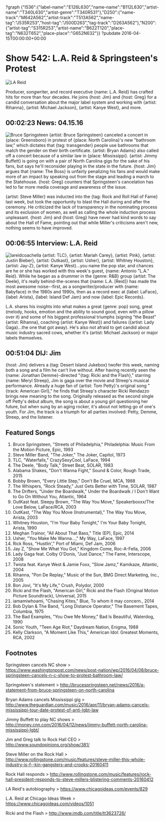 ?graph {"I536":{"label-name":"E126L630","name-name":"B112L630","artist-name":"T340L630","artist-genre":"T340R531"},"D250":{"name-track":"M642A562","artist-track":"T513A562","name-tag":"J535R253","host-tag":"J500D263","tag-track":"D263A562"},"N200":{"artist-tag":"S315R253","artist-name":"B622T120","place-tag":"N632T652","place-place":"G652N632"}}
?pubdate 2016-04-15T00:00:00+00:00

# Show 542: L.A. Reid & Springsteen's Protest
![LA Reid](https://sound-images.s3.amazonaws.com/images/2016/lareid_web.jpg)

Producer, songwriter, and record executive {name: L.A. Reid} has crafted hits for more than four decades. He joins {host: Jim} and {host: Greg} for a candid conversation about the major label system and working with {artist: Rihanna}, {artist: Michael Jackson}, {artist: Kanye West}, and more.


## 00:02:23 News: 04.15.16
![Bruce Springsteen](https://sound-images.s3.amazonaws.com/images/2016/brucespringsteen_live.jpg)
{artist: Bruce Springsteen} canceled a concert in {place: Greensboro} in protest of {place: North Carolina}'s new "bathroom law," which dictates that {tag: transgender} people use bathrooms that match the gender on their birth certificate. {artist: Bryan Adams} also called off a concert because of a similar law in {place: Mississippi}. {artist: Jimmy Buffett} is going on with a pair of North Carolina gigs for the sake of his fans, but says he'll reconsider playing in the state in the future. {host: Jim} argues that {name: The Boss} is unfairly penalizing his fans and would make more of an impact by speaking out from the stage and leading a march to the Statehouse. {host: Greg} counters that Springsteen's cancelation has led to far more media coverage and awareness of the issue.

{artist: Steve Miller} was inducted into the {tag: Rock and Roll Hall of Fame} last week, but took the opportunity to blast the Hall during and after the ceremony. He criticized the lack of transparency in the nominating process and its exclusion of women, as well as calling the whole induction process unpleasant. {host: Jim} and {host: Greg} have never had kind words to say about the Hall of Fame, pointing out that while Miller's criticisms aren't new, nothing seems to have improved.


## 00:06:55 Interview: L.A. Reid
![lareidcoachella](https://sound-images.s3.amazonaws.com/images/2016/lareidcoachella.jpg)
{artist: TLC}, {artist: Mariah Carey}, {artist: Pink}, {artist: Justin Bieber}, {artist: Outkast}, {artist: Usher}, {artist: Whitney Houston}, {artist: Jay-Z}, {artist: Kanye West}...you name the pop star, and chances are he or she has worked with this week's guest, {name: Antonio "L.A." Reid}. While he began as a drummer in the {genre: R&B} group {artist: The Deele}, it's really behind-the-scenes that {name: L.A. [Reid]} has made the most awesome noise--first, as a songwriter/producer with {name: Babyface} in the 1980s and 1990s, then as a record exec at {label: LaFace}, {label: Arista}, {label: Island Def Jam} and now {label: Epic Records}. 

L.A. shares his insights into what makes a great {genre: pop} song, great (melody, hooks, emotion and the ability to sound good, even with a pillow over it) and some of his biggest professional triumphs (signing "the Beast" {artist: Rihanna}, coaching {artist: Kanye West}) and failures ({artist: Lady Gaga}...the one that got away). He's also not afraid to get candid about music industry sacred cows, whether it's {artist: Michael Jackson} or major labels themselves. 


## 00:51:04 DIJ: Jim

{host: Jim} delivers a {tag: Desert Island Jukebox} twofer this week, naming both a song and a film he can't live without. After having recently seen the {name: Jonathan Demme}-directed "{tag: Ricki and the Flash}," starring {name: Meryl Streep}, Jim is gaga over the movie and Streep's musical performance. Already a huge fan of {artist: Tom Petty}'s original song "{track: American Girl}," he finds that Streep's character Ricki Rendazzo brings new meaning to the song. Originally released as the second single off Petty's debut album, the song is about a young girl questioning her future, but when sung by an aging rocker, it's about not letting go of one's youth. For Jim, the track is a triumph for all parties involved: Petty, Demme, Streep, and the listener. 

## Featured Songs
1. Bruce Springsteen, "Streets of Philadelphia," Philadelphia: Music From the Motion Picture, Epic, 1993 
1. Steve Miller Band, "The Joker," The Joker, Capitol, 1973 
1. TLC, "Waterfalls," CrazySexyCool, LaFace, 1994
1. The Deele, "Body Talk," Street Beat, SOLAR, 1983 
1. Alabama Shakes, "Don't Wanna Fight," Sound & Color, Rough Trade, 2015
1. Bobby Brown, "Every Little Step," Don't Be Cruel, MCA, 1988 
1. The Whispers, "Rock Steady," Just Gets Better with Time, SOLAR, 1987 
1. The Drifters, "Under the Boardwalk," Under the Boardwalk / I Don't Want to Go On Without You, Atlantic, 1964 
1. OutKast feat. Sleepy Brown, "The Way You Move," Speakerboxxx/The Love Below, LaFace/RCA, 2003 
1. OutKast, "The Way You Move (Instrumental)," The Way You Move, Arista, 2003
1. Whitney Houston, "I'm Your Baby Tonight," I'm Your Baby Tonight, Arista, 1990 
1. Meghan Trainor, "All About That Bass," Title (EP), Epic, 2014 
1. Usher, "You Make Me Wanna…," My Way, LaFace, 1997 
1. Rick Ross, "Hustlin'," Port of Miami, Def Jam, 2006 
1. Jay Z, "Show Me What You Got," Kingdom Come, Roc-A-Fella, 2006 
1. Lady Gaga feat. Colby O'Donis, "Just Dance," The Fame, Interscope, 2008 
1. Twista feat. Kanye West & Jamie Foxx, "Slow Jamz," Kamikaze, Atlantic, 2004 
1. Rihanna, "Pon De Replay," Music of the Sun, BMG Direct Marketing, Inc., 2005 
1. Bon Jovi, "It's My Life," Crush, Polydor, 2000
1. Ricki and the Flash, "American Girl," Ricki and the Flash (Original Motion Picture Soundtrack), Universal, 2015
1. iamamiwhoami, "Chasing Kites," Blue, To whom it may concern., 2014
1. Bob Dylan & The Band, "Long Distance Operator," The Basement Tapes, Columbia, 1975 
1. The Bad Examples, "You Owe Me Money," Bad Is Beautiful, Waterdog, 1990 
1. Sonic Youth, "Teen Age Riot," Daydream Nation, Enigma, 1988 
1. Kelly Clarkson, "A Moment Like This," American Idol: Greatest Moments, RCA, 2002


## Footnotes

Springsteen cancels NC show > https://www.washingtonpost.com/news/post-nation/wp/2016/04/08/bruce-springsteen-cancels-n-c-show-to-protest-bathroom-law/

Springsteen's statement > http://brucespringsteen.net/news/2016/a-statement-from-bruce-springsteen-on-north-carolina

Bryan Adams cancels Mississippi gig > http://www.theguardian.com/music/2016/apr/11/bryan-adams-cancels-mississippi-tour-date-protest-of-anti-lgbt-law

Jimmy Buffett to play NC shows > http://money.cnn.com/2016/04/12/news/jimmy-buffett-north-carolina-mississippi-lgbt/

Jim and Greg talk to Rock Hall CEO > http://www.soundopinions.org/show/381/

Steve Miller on the Rock Hall > http://www.rollingstone.com/music/features/steve-miller-this-whole-industry-is-f--kin-gangsters-and-crooks-20160411

Rock Hall responds > http://www.rollingstone.com/music/features/rock-hall-president-responds-to-steve-millers-blistering-comments-20160412

LA Reid's autobiography > https://www.chicagoideas.com/events/829

L.A. Reid at Chicago Ideas Week > https://www.chicagoideas.com/videos/1051

Ricki and the Flash > http://www.imdb.com/title/tt3623726/